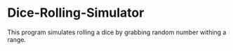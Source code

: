 # Dice-Rolling-Simulator
This program simulates rolling a dice by grabbing  random number withing a range. 
